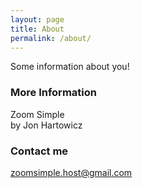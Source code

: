 ```yaml
---
layout: page
title: About
permalink: /about/
---
```


Some information about you!

### More Information

Zoom Simple<br/>
by Jon Hartowicz

### Contact me

[zoomsimple.host@gmail.com](mailto:zoomsimple.host@gmail.com)